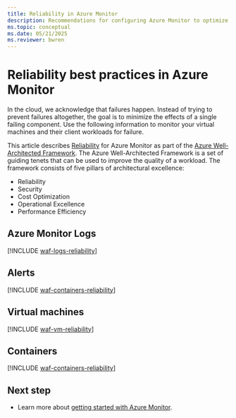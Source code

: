 ```yaml
---
title: Reliability in Azure Monitor
description: Recommendations for configuring Azure Monitor to optimize reliability.
ms.topic: conceptual
ms.date: 05/21/2025
ms.reviewer: bwren
---
```


# Reliability best practices in Azure Monitor

In the cloud, we acknowledge that failures happen. Instead of trying to prevent failures altogether, the goal is to minimize the effects of a single failing component. Use the following information to monitor your virtual machines and their client workloads for failure.

This article describes [Reliability](/azure/architecture/framework/reliability/) for Azure Monitor as part of the [Azure Well-Architected Framework](/azure/architecture/framework/). The Azure Well-Architected Framework is a set of guiding tenets that can be used to improve the quality of a workload. The framework consists of five pillars of architectural excellence:

* Reliability
* Security
* Cost Optimization
* Operational Excellence
* Performance Efficiency

## Azure Monitor Logs

[!INCLUDE [waf-logs-reliability](../logs/includes/waf-logs-reliability.md)]

## Alerts

[!INCLUDE [waf-containers-reliability](../alerts/includes/waf-alerts-reliability.md)]

## Virtual machines

[!INCLUDE [waf-vm-reliability](../vm/includes/waf-vm-reliability.md)]

## Containers

[!INCLUDE [waf-containers-reliability](../containers/includes/waf-containers-reliability.md)]

## Next step

* Learn more about [getting started with Azure Monitor](getting-started.md).
